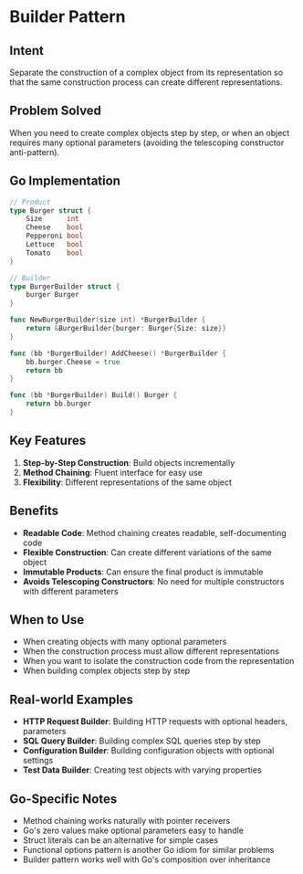 # Builder Pattern

## Intent
Separate the construction of a complex object from its representation so that the same construction process can create different representations.

## Problem Solved
When you need to create complex objects step by step, or when an object requires many optional parameters (avoiding the telescoping constructor anti-pattern).

## Go Implementation

```go
// Product
type Burger struct {
    Size      int
    Cheese    bool
    Pepperoni bool
    Lettuce   bool
    Tomato    bool
}

// Builder
type BurgerBuilder struct {
    burger Burger
}

func NewBurgerBuilder(size int) *BurgerBuilder {
    return &BurgerBuilder{burger: Burger{Size: size}}
}

func (bb *BurgerBuilder) AddCheese() *BurgerBuilder {
    bb.burger.Cheese = true
    return bb
}

func (bb *BurgerBuilder) Build() Burger {
    return bb.burger
}
```

## Key Features

1. **Step-by-Step Construction**: Build objects incrementally
2. **Method Chaining**: Fluent interface for easy use
3. **Flexibility**: Different representations of the same object

## Benefits

- **Readable Code**: Method chaining creates readable, self-documenting code
- **Flexible Construction**: Can create different variations of the same object
- **Immutable Products**: Can ensure the final product is immutable
- **Avoids Telescoping Constructors**: No need for multiple constructors with different parameters

## When to Use

- When creating objects with many optional parameters
- When the construction process must allow different representations
- When you want to isolate the construction code from the representation
- When building complex objects step by step

## Real-world Examples

- **HTTP Request Builder**: Building HTTP requests with optional headers, parameters
- **SQL Query Builder**: Building complex SQL queries step by step
- **Configuration Builder**: Building configuration objects with optional settings
- **Test Data Builder**: Creating test objects with varying properties

## Go-Specific Notes

- Method chaining works naturally with pointer receivers
- Go's zero values make optional parameters easy to handle
- Struct literals can be an alternative for simple cases
- Functional options pattern is another Go idiom for similar problems
- Builder pattern works well with Go's composition over inheritance
